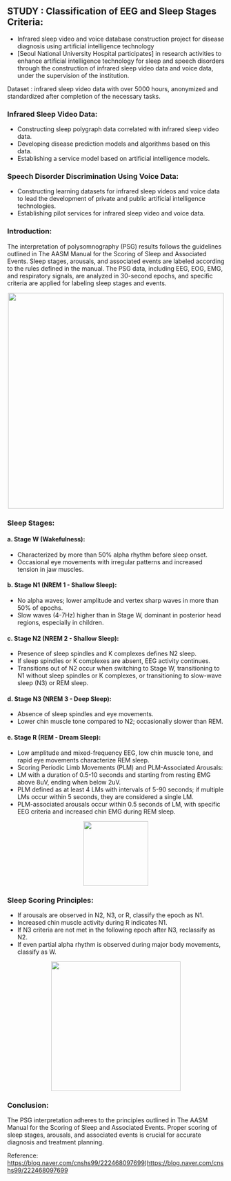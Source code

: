 ## STUDY : Classification of EEG and Sleep Stages Criteria:
* Infrared sleep video and voice database construction project for disease diagnosis using artificial intelligence technology  
* [Seoul National University Hospital participates] in research activities to enhance artificial intelligence technology for sleep and speech disorders through the construction of infrared sleep video data and voice data, under the supervision of the institution.

Dataset : infrared sleep video data with over 5000 hours, anonymized and standardized after completion of the necessary tasks.  

### **Infrared Sleep Video Data:**
- Constructing sleep polygraph data correlated with infrared sleep video data.
- Developing disease prediction models and algorithms based on this data.
- Establishing a service model based on artificial intelligence models.

### **Speech Disorder Discrimination Using Voice Data:**

- Constructing learning datasets for infrared sleep videos and voice data to lead the development of private and public artificial intelligence technologies.
- Establishing pilot services for infrared sleep video and voice data.
  
### **Introduction:**

The interpretation of polysomnography (PSG) results follows the guidelines outlined in The AASM Manual for the Scoring of Sleep and Associated Events. Sleep stages, arousals, and associated events are labeled according to the rules defined in the manual. The PSG data, including EEG, EOG, EMG, and respiratory signals, are analyzed in 30-second epochs, and specific criteria are applied for labeling sleep stages and events.

<p align="center">
 <img src="https://github.com/rootofdata/SSU-AI-LAB/assets/86711374/bf61818a-fcbf-49a8-96d3-36ecd793a026",width="250" height="500/">
</p>  

### **Sleep Stages:**
#### **a. Stage W (Wakefulness):**

- Characterized by more than 50% alpha rhythm before sleep onset.
- Occasional eye movements with irregular patterns and increased tension in jaw muscles.

#### **b. Stage N1 (NREM 1 - Shallow Sleep):**
- No alpha waves; lower amplitude and vertex sharp waves in more than 50% of epochs.
- Slow waves (4-7Hz) higher than in Stage W, dominant in posterior head regions, especially in children.

#### **c. Stage N2 (NREM 2 - Shallow Sleep):**

- Presence of sleep spindles and K complexes defines N2 sleep.
- If sleep spindles or K complexes are absent, EEG activity continues.
- Transitions out of N2 occur when switching to Stage W, transitioning to N1 without sleep spindles or K complexes, or transitioning to slow-wave sleep (N3) or REM sleep.

#### **d. Stage N3 (NREM 3 - Deep Sleep):**
- Absence of sleep spindles and eye movements.
- Lower chin muscle tone compared to N2; occasionally slower than REM.

#### **e. Stage R (REM - Dream Sleep):**
- Low amplitude and mixed-frequency EEG, low chin muscle tone, and rapid eye movements characterize REM sleep.
- Scoring Periodic Limb Movements (PLM) and PLM-Associated Arousals:
- LM with a duration of 0.5-10 seconds and starting from resting EMG above 8uV, ending when below 2uV.
- PLM defined as at least 4 LMs with intervals of 5-90 seconds; if multiple LMs occur within 5 seconds, they are considered a single LM.
- PLM-associated arousals occur within 0.5 seconds of LM, with specific EEG criteria and increased chin EMG during REM sleep.

<p align="center">
 <img src="https://github.com/rootofdata/SSU-AI-LAB/assets/86711374/faccce02-9d34-4c39-bfc7-d8a0cdd3cb39",width="250" height="150/">
</p> 

### **Sleep Scoring Principles:**

- If arousals are observed in N2, N3, or R, classify the epoch as N1.
- Increased chin muscle activity during R indicates N1.
- If N3 criteria are not met in the following epoch after N3, reclassify as N2.
- If even partial alpha rhythm is observed during major body movements, classify as W.

<p align="center">
 <img src="https://github.com/rootofdata/SSU-AI-LAB/assets/86711374/6bde9681-c707-4db2-bbcf-bbc8003efd61",width="550" height="300/">
</p> 
<https://m.blog.naver.com/crewblossom/221613672349>

### **Conclusion:**
The PSG interpretation adheres to the principles outlined in The AASM Manual for the Scoring of Sleep and Associated Events. Proper scoring of sleep stages, arousals, and associated events is crucial for accurate diagnosis and treatment planning.


Reference: https://blog.naver.com/cnshs99/222468097699)https://blog.naver.com/cnshs99/222468097699
